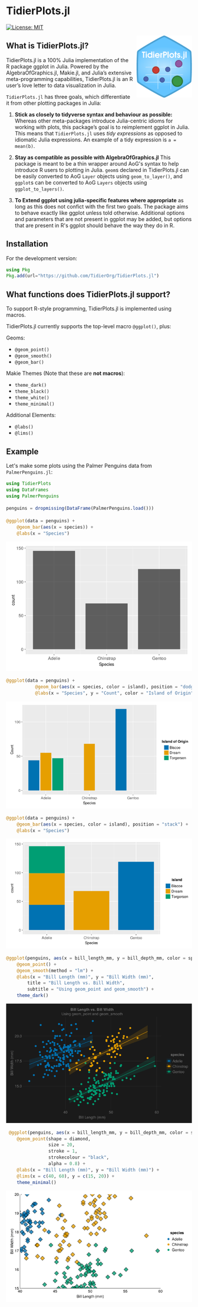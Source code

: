# TidierPlots.jl

[![License: MIT](https://img.shields.io/badge/License-MIT-green.svg)](https://github.com/TidierOrg/Tidier.jl/blob/main/LICENSE)

<img src="/assets/logo.png" align="right" style="padding-left:10px;" width="150"/>

## What is TidierPlots.jl?
TidierPlots.jl is a 100% Julia implementation of the R package ggplot in Julia. Powered by the AlgebraOfGraphics.jl, Makie.jl, and Julia’s extensive meta-programming capabilities, TidierPlots.jl is an R user’s love
letter to data visualization in Julia.

`TidierPlots.jl` has three goals, which differentiate it from other plotting packages in Julia:

1.  **Stick as closely to tidyverse syntax and behaviour as possible:** Whereas other
    meta-packages introduce Julia-centric idioms for working with
    plots, this package’s goal is to reimplement ggplot
    in Julia. This means that `TidierPlots.jl` uses *tidy expressions* as opposed
    to idiomatic Julia expressions. An example of a tidy expression is
    `a = mean(b)`.

2.  **Stay as compatible as possible with AlgebraOfGraphics.jl** This package is meant
    to be a thin wrapper around AoG's syntax to help introduce R users to plotting in 
    Julia. `geom`s declared in TidierPlots.jl can be easily converted to AoG `Layer`
    objects using `geom_to_layer()`, and `ggplot`s can be converted to AoG `Layers` objects
    using `ggplot_to_layers()`.

3. **To Extend ggplot using julia-specific features where appropriate** as long as this does
    not confict with the first two goals. The package aims to behave exactly like ggplot
    unless told otherwise. Additional options and parameters that are not present in ggplot 
    may be added, but options that are present in R's ggplot should behave the way they do in R. 

## Installation

For the development version:

```julia
using Pkg
Pkg.add(url="https://github.com/TidierOrg/TidierPlots.jl")
```

## What functions does TidierPlots.jl support?

To support R-style programming, TidierPlots.jl is implemented using macros.

TidierPlots.jl currently supports the top-level macro `@ggplot()`, plus:

Geoms:

- `@geom_point()`
- `@geom_smooth()`
- `@geom_bar()`

Makie Themes (Note that these are **not macros**):

- `theme_dark()`
- `theme_black()`
- `theme_white()`
- `theme_minimal()`

Additional Elements:

- `@labs()`
- `@lims()`

## Example

Let's make some plots using the Palmer Penguins data from `PalmerPenguins.jl`:

```julia
using TidierPlots
using DataFrames
using PalmerPenguins

penguins = dropmissing(DataFrame(PalmerPenguins.load()))

@ggplot(data = penguins) + 
    @geom_bar(aes(x = species)) +
    @labs(x = "Species")
```
![](assets/example_col.png)


```julia
@ggplot(data = penguins) +
           @geom_bar(aes(x = species, color = island), position = "dodge") +
           @labs(x = "Species", y = "Count", color = "Island of Origin")
```
![](assets/example_col_color.png)

```julia
@ggplot(data = penguins) + 
    @geom_bar(aes(x = species, color = island), position = "stack") +
    @labs(x = "Species")
```
![](assets/example_col_stack.png)


```julia
@ggplot(penguins, aes(x = bill_length_mm, y = bill_depth_mm, color = species)) + 
    @geom_point() + 
    @geom_smooth(method = "lm") +
    @labs(x = "Bill Length (mm)", y = "Bill Width (mm)", 
        title = "Bill Length vs. Bill Width", 
        subtitle = "Using geom_point and geom_smooth") +
    theme_dark()
```

![](assets/example_point_smooth.png)

```julia
 @ggplot(penguins, aes(x = bill_length_mm, y = bill_depth_mm, color = species)) + 
    @geom_point(shape = diamond, 
                size = 20, 
                stroke = 1, 
                strokecolour = "black",
                alpha = 0.8) +
    @labs(x = "Bill Length (mm)", y = "Bill Width (mm)") +
    @lims(x = c(40, 60), y = c(15, 20)) +
    theme_minimal()
```
![](assets/geom_point_customize.png)
